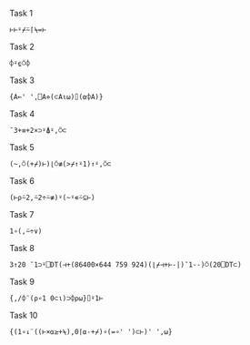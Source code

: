 Task 1
```apl
⊢⊢⍤⌿⍨⌈⍀=⊢
```
Task 2
```apl
⌽⍤⍷⍥⌽
```
Task 3
```apl
{A←' ',⎕A⋄(⊂A⍳⍵)⌷(⍺⌽A)}
```
Task 4
```apl
¯3+≡+2×⊃⍤⍋⍤,⍥⊂
```
Task 5
```apl
(~,⍥(+⌿)⊢)⌊⍥≢(>⌿↑⍤1)↑⍤,⍥⊂
```
Task 6
```apl
(⊢⍴⍨2,⍨2÷⍨≢)⍤(~⍤∊⍨⊆⊢)
```
Task 7
```apl
1∘(,⍨÷∨)
```
Task 8
```apl
3↑20 ¯1⊃⍤⎕DT(⊣+(86400×644 759 924)(⌊⌿⊣+⊢-|)¯1--)⍥(20⎕DT⊂)
```
Task 9
```apl
{,/⌽¨(⍴∘1 0⊂⍳)⊃⌽⍴⍵}⌷⍤1⊢
```
Task 10
```apl
{(1∘↓¨((⊢×⍺≥+⍀),0⌈⍺-+⌿)∘(=∘' ')⊂⊢)' ',⍵}
```
